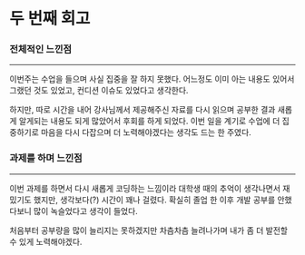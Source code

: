 # 두 번째 회고

### 전체적인 느낀점

---

이번주는 수업을 들으며 사실 집중을 잘 하지 못했다.
어느정도 이미 아는 내용도 있어서 그랬던 것도 있었고, 컨디션 이슈도 있었다고 생각한다.

하지만, 따로 시간을 내어 강사님께서 제공해주신 자료를 다시 읽으며 공부한 결과 새롭게 알게되는 내용도 되게 많았어서 후회를 하게 되었다.
이번 일을 계기로 수업에 더 집중하기로 마음을 다시 다잡으며 더 노력해야겠다는 생각도 드는 한 주였다.

### 과제를 하며 느낀점

---

이번 과제를 하면서 다시 새롭게 코딩하는 느낌이라 대학생 때의 추억이 생각나면서 재밌기도 했지만, 생각보다(?) 시간이 꽤나 걸렸다. 확실히 졸업 한 이후 개발 공부를 안했다보니 많이 녹슬었다고 생각이 들었다.

처음부터 공부량을 많이 늘리지는 못하겠지만 차츰차츰 늘려나가며 내가 좀 더 발전할 수 있게 노력해야겠다.
